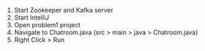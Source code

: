 1. Start Zookeeper and Kafka server
2. Start IntelliJ
3. Open problem1 project
4. Navigate to Chatroom.java (src > main > java > Chatroom.java)
5. Right Click > Run 
